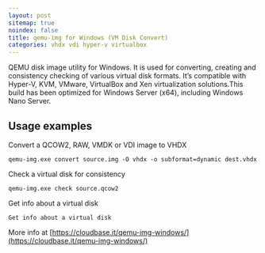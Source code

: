 ```yaml
---
layout: post
sitemap: true
noindex: false
title: qemu-img for Windows (VM Disk Convert)
categories: vhdx vdi hyper-v virtualbox
---
```


QEMU disk image utility for Windows. It is used for converting, creating and consistency checking of various virtual disk formats. It’s compatible with Hyper-V, KVM, VMware, VirtualBox and Xen virtualization solutions.This build has been optimized for Windows Server (x64), including Windows Nano Server.

## Usage examples

Convert a QCOW2, RAW, VMDK or VDI image to VHDX

```
qemu-img.exe convert source.img -O vhdx -o subformat=dynamic dest.vhdx
```

Check a virtual disk for consistency
```
qemu-img.exe check source.qcow2
```

Get info about a virtual disk
```
Get info about a virtual disk
```

More info at [https://cloudbase.it/qemu-img-windows/](https://cloudbase.it/qemu-img-windows/)